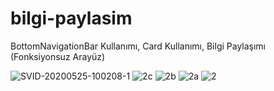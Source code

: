 # bilgi-paylasim
BottomNavigationBar Kullanımı,
Card Kullanımı,
Bilgi Paylaşımı (Fonksiyonsuz Arayüz)

![SVID-20200525-100208-1](https://user-images.githubusercontent.com/45516587/82788766-c31a5f80-9e71-11ea-8478-f25e7d7ad9bd.gif)
![2c](https://user-images.githubusercontent.com/45516587/82788754-bc8be800-9e71-11ea-965a-5d5a34548ac1.jpg)
![2b](https://user-images.githubusercontent.com/45516587/82788756-bd247e80-9e71-11ea-800d-c28c080d35ee.jpg)
![2a](https://user-images.githubusercontent.com/45516587/82788758-be55ab80-9e71-11ea-8d6e-8f5e08f852fe.jpg)
![2](https://user-images.githubusercontent.com/45516587/82788759-beee4200-9e71-11ea-823c-625cc9fd5671.jpg)




